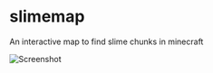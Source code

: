 # slimemap
An interactive map to find slime chunks in minecraft

![Screenshot](https://raw.githubusercontent.com/nkappler/slimemap/screenshot.png)